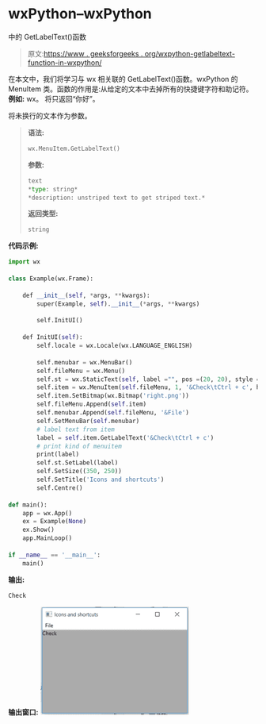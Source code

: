 # wxPython–wxPython

中的 GetLabelText()函数

> 原文:[https://www . geeksforgeeks . org/wxpython-getlabeltext-function-in-wxpython/](https://www.geeksforgeeks.org/wxpython-getlabeltext-function-in-wxpython/)

在本文中，我们将学习与 wx 相关联的 GetLabelText()函数。wxPython 的 MenuItem 类。函数的作用是:从给定的文本中去掉所有的快捷键字符和助记符。
**例如:**
wx。
将只返回“你好”。

将未换行的文本作为参数。

> **语法:**
> 
> ```py
> wx.MenuItem.GetLabelText()
> 
> ```
> 
> **参数:**
> 
> ```py
> text
> *type: string*
> *description: unstriped text to get striped text.*
> 
> ```
> 
> **返回类型:**
> 
> ```py
> string
> 
> ```

**代码示例:**

```py
import wx

class Example(wx.Frame):

    def __init__(self, *args, **kwargs):
        super(Example, self).__init__(*args, **kwargs)

        self.InitUI()

    def InitUI(self):
        self.locale = wx.Locale(wx.LANGUAGE_ENGLISH)

        self.menubar = wx.MenuBar()
        self.fileMenu = wx.Menu()
        self.st = wx.StaticText(self, label ="", pos =(20, 20), style = wx.ALIGN_LEFT)
        self.item = wx.MenuItem(self.fileMenu, 1, '&Check\tCtrl + c', helpString ="Check Help")
        self.item.SetBitmap(wx.Bitmap('right.png'))
        self.fileMenu.Append(self.item)
        self.menubar.Append(self.fileMenu, '&File')
        self.SetMenuBar(self.menubar)
        # label text from item
        label = self.item.GetLabelText('&Check\tCtrl + c')
        # print kind of menuitem
        print(label)
        self.st.SetLabel(label)
        self.SetSize((350, 250))
        self.SetTitle('Icons and shortcuts')
        self.Centre()

def main():
    app = wx.App()
    ex = Example(None)
    ex.Show()
    app.MainLoop()

if __name__ == '__main__':
    main()
```

**输出:**

```py
Check

```

**输出窗口:**
![](img/498bfa8c0d1e2e048e8174843d06986d.png)